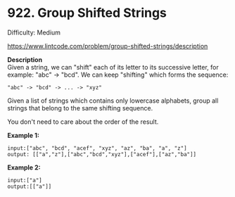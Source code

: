# 922. Group Shifted Strings

Difficulty: Medium

https://www.lintcode.com/problem/group-shifted-strings/description

**Description**  
Given a string, we can "shift" each of its letter to its successive letter, for example: "abc" -> "bcd". We can keep "shifting" which forms the sequence:
```
"abc" -> "bcd" -> ... -> "xyz"
```
Given a list of strings which contains only lowercase alphabets, group all strings that belong to the same shifting sequence.

You don't need to care about the order of the result.

**Example 1:**
```
input:["abc", "bcd", "acef", "xyz", "az", "ba", "a", "z"]
output: [["a","z"],["abc","bcd","xyz"],["acef"],["az","ba"]]
```

**Example 2:**
```
input:["a"]
output:[["a"]]
```
